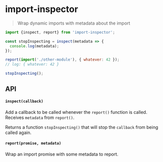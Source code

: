 # import-inspector

> Wrap dynamic imports with metadata about the import

```js
import {inspect, report} from 'import-inspector';

const stopInspecting = inspect(metadata => {
  console.log(metadata);
});

report(import('./other-module'), { whatever: 42 });
// log: { whatever: 42 }

stopInspecting();
```

## API

#### `inspect(callback)`

Add a callback to be called whenever the `report()` function is called.
Receives `metadata` from `report()`.

Returns a function `stopInspecting()` that will stop the `callback` from being
called again.

#### `report(promise, metadata)`

Wrap an import promise with some metadata to report.

